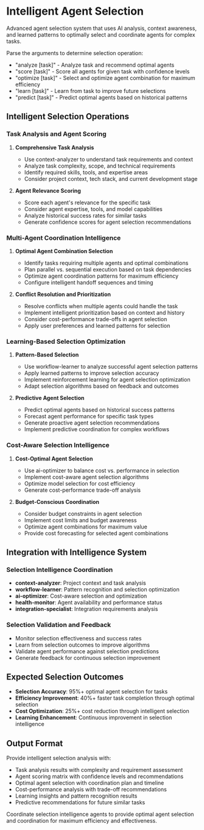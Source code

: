 # Intelligent Agent Selection

Advanced agent selection system that uses AI analysis, context awareness, and learned patterns to optimally select and coordinate agents for complex tasks.

Parse the arguments to determine selection operation:
- "analyze [task]" - Analyze task and recommend optimal agents
- "score [task]" - Score all agents for given task with confidence levels
- "optimize [task]" - Select and optimize agent combination for maximum efficiency
- "learn [task]" - Learn from task to improve future selections
- "predict [task]" - Predict optimal agents based on historical patterns

## Intelligent Selection Operations

### Task Analysis and Agent Scoring
1. **Comprehensive Task Analysis**
   - Use context-analyzer to understand task requirements and context
   - Analyze task complexity, scope, and technical requirements
   - Identify required skills, tools, and expertise areas
   - Consider project context, tech stack, and current development stage

2. **Agent Relevance Scoring**
   - Score each agent's relevance for the specific task
   - Consider agent expertise, tools, and model capabilities
   - Analyze historical success rates for similar tasks
   - Generate confidence scores for agent selection recommendations

### Multi-Agent Coordination Intelligence
1. **Optimal Agent Combination Selection**
   - Identify tasks requiring multiple agents and optimal combinations
   - Plan parallel vs. sequential execution based on task dependencies
   - Optimize agent coordination patterns for maximum efficiency
   - Configure intelligent handoff sequences and timing

2. **Conflict Resolution and Prioritization**
   - Resolve conflicts when multiple agents could handle the task
   - Implement intelligent prioritization based on context and history
   - Consider cost-performance trade-offs in agent selection
   - Apply user preferences and learned patterns for selection

### Learning-Based Selection Optimization
1. **Pattern-Based Selection**
   - Use workflow-learner to analyze successful agent selection patterns
   - Apply learned patterns to improve selection accuracy
   - Implement reinforcement learning for agent selection optimization
   - Adapt selection algorithms based on feedback and outcomes

2. **Predictive Agent Selection**
   - Predict optimal agents based on historical success patterns
   - Forecast agent performance for specific task types
   - Generate proactive agent selection recommendations
   - Implement predictive coordination for complex workflows

### Cost-Aware Selection Intelligence
1. **Cost-Optimal Agent Selection**
   - Use ai-optimizer to balance cost vs. performance in selection
   - Implement cost-aware agent selection algorithms
   - Optimize model selection for cost efficiency
   - Generate cost-performance trade-off analysis

2. **Budget-Conscious Coordination**
   - Consider budget constraints in agent selection
   - Implement cost limits and budget awareness
   - Optimize agent combinations for maximum value
   - Provide cost forecasting for selected agent combinations

## Integration with Intelligence System

### Selection Intelligence Coordination
- **context-analyzer**: Project context and task analysis
- **workflow-learner**: Pattern recognition and selection optimization
- **ai-optimizer**: Cost-aware selection and optimization
- **health-monitor**: Agent availability and performance status
- **integration-specialist**: Integration requirements analysis

### Selection Validation and Feedback
- Monitor selection effectiveness and success rates
- Learn from selection outcomes to improve algorithms
- Validate agent performance against selection predictions
- Generate feedback for continuous selection improvement

## Expected Selection Outcomes

- **Selection Accuracy**: 95%+ optimal agent selection for tasks
- **Efficiency Improvement**: 40%+ faster task completion through optimal selection
- **Cost Optimization**: 25%+ cost reduction through intelligent selection
- **Learning Enhancement**: Continuous improvement in selection intelligence

## Output Format

Provide intelligent selection analysis with:
- Task analysis results with complexity and requirement assessment
- Agent scoring matrix with confidence levels and recommendations
- Optimal agent selection with coordination plan and timeline
- Cost-performance analysis with trade-off recommendations
- Learning insights and pattern recognition results
- Predictive recommendations for future similar tasks

Coordinate selection intelligence agents to provide optimal agent selection and coordination for maximum efficiency and effectiveness.